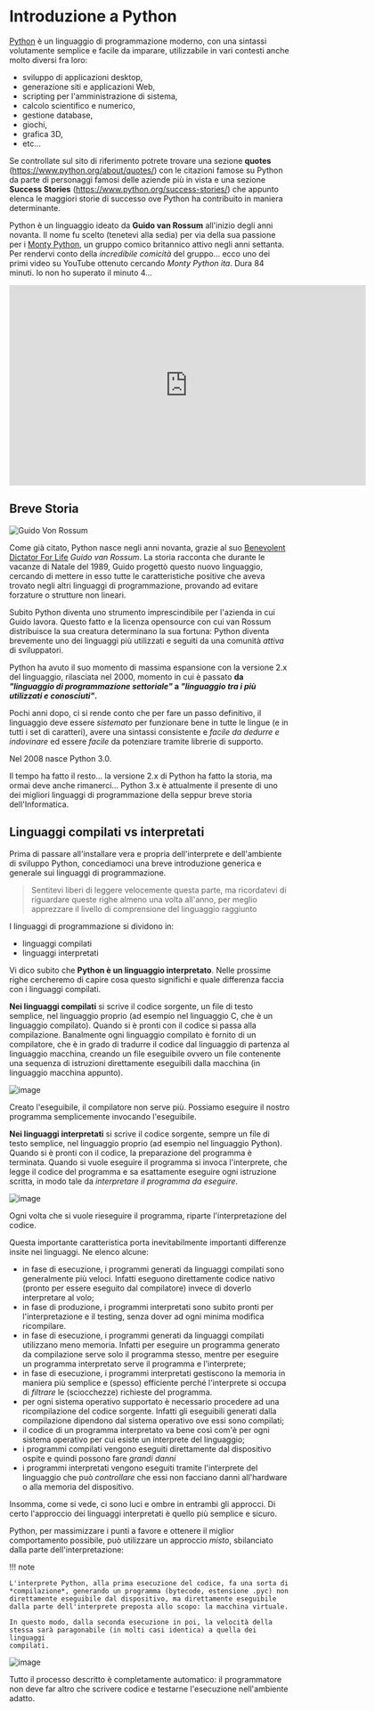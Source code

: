 # Introduzione a Python

[Python](https://www.python.org/) è un linguaggio di programmazione moderno, con una sintassi volutamente semplice e facile da imparare,
utilizzabile in vari contesti anche molto diversi fra loro:

-   sviluppo di applicazioni desktop,
-   generazione siti e applicazioni Web,
-   scripting per l'amministrazione di sistema,
-   calcolo scientifico e numerico,
-   gestione database,
-   giochi,
-   grafica 3D,
-   etc\...

Se controllate sul sito di riferimento potrete trovare una sezione **quotes** (<https://www.python.org/about/quotes/>) con le citazioni
famose su Python da parte di personaggi famosi delle aziende più in vista e una sezione **Success Stories**
(<https://www.python.org/success-stories/>) che appunto elenca le maggiori storie di successo ove Python ha contribuito in maniera
determinante.

Python è un linguaggio ideato da **Guido van Rossum** all'inizio degli anni novanta. Il nome fu scelto (tenetevi alla sedia) per via della sua
passione per i [Monty Python](https://it.wikipedia.org/wiki/Monty_Python), un gruppo comico britannico attivo negli anni settanta. 
Per rendervi conto della *incredibile comicità* del gruppo... ecco uno dei primi video su YouTube ottenuto cercando *Monty Python ita*. 
Dura 84 minuti. Io non ho superato il minuto 4...

<iframe width="640" height="360" src="https://www.youtube.com/embed/S04V_mW5v0I" title="YouTube video player" frameborder="0" allow="accelerometer; autoplay; clipboard-write; encrypted-media; gyroscope; picture-in-picture" allowfullscreen></iframe>


## Breve Storia

![Guido Von Rossum](images/GuidoVonRossum.jpg)

Come già citato, Python nasce negli anni novanta, grazie al suo [Benevolent Dictator For Life](https://en.wikipedia.org/wiki/Benevolent_dictator_for_life) 
*Guido van Rossum*. 
La storia racconta che durante le vacanze di Natale del 1989, Guido progettò questo nuovo linguaggio, cercando di mettere in esso tutte le caratteristiche positive 
che aveva trovato negli altri linguaggi di programmazione, provando ad evitare forzature o strutture non lineari.

Subito Python diventa uno strumento imprescindibile per l'azienda in cui Guido lavora. Questo fatto e la licenza opensource con cui van Rossum
distribuisce la sua creatura determinano la sua fortuna: Python diventa brevemente uno dei linguaggi più utilizzati e seguiti da una comunità
*attiva* di sviluppatori.

Python ha avuto il suo momento di massima espansione con la versione 2.x del linguaggio, rilasciata nel 2000, momento in cui è passato 
**da *"linguaggio di programmazione settoriale"* a *"linguaggio tra i più utilizzati e conosciuti"*.**

Pochi anni dopo, ci si rende conto che per fare un passo definitivo, il linguaggio deve essere *sistemato* per funzionare bene in tutte le
lingue (e in tutti i set di caratteri), avere una sintassi consistente e *facile da dedurre e indovinare* ed essere *facile* da potenziare
tramite librerie di supporto.

Nel 2008 nasce Python 3.0.

Il tempo ha fatto il resto... la versione 2.x di Python ha fatto la storia, ma ormai deve anche rimanerci... Python 3.x è attualmente il presente di uno 
dei migliori linguaggi di programmazione della seppur breve storia dell'Informatica.


## Linguaggi compilati vs interpretati

Prima di passare all'installare vera e propria dell'interprete e dell'ambiente di sviluppo Python, concediamoci una breve introduzione generica e generale sui linguaggi di programmazione.

> Sentitevi liberi di leggere velocemente questa parte, ma ricordatevi di riguardare queste righe almeno una
> volta all'anno, per meglio apprezzare il livello di comprensione del linguaggio raggiunto


I linguaggi di programmazione si dividono in:

-   linguaggi compilati
-   linguaggi interpretati

Vi dico subito che **Python è un linguaggio interpretato**. Nelle prossime righe cercheremo di capire cosa questo significhi e quale
differenza faccia con i linguaggi compilati.

**Nei linguaggi compilati** si scrive il codice sorgente, un file di testo semplice, nel linguaggio proprio (ad esempio nel linguaggio C, che è un
linguaggio compilato). Quando si è pronti con il codice si passa alla compilazione. 
Banalmente ogni linguaggio compilato è fornito di un compilatore, che è in grado di tradurre il codice dal linguaggio di
partenza al linguaggio macchina, creando un file eseguibile ovvero un file contenente una sequenza di istruzioni direttamente eseguibili dalla
macchina (in linguaggio macchina appunto).

![image](images/compiler.gif)

Creato l'eseguibile, il compilatore non serve più. Possiamo eseguire il nostro programma semplicemente invocando l'eseguibile.

**Nei linguaggi interpretati** si scrive il codice sorgente, sempre un file di testo semplice, nel linguaggio proprio (ad esempio nel linguaggio
Python). Quando si è pronti con il codice, la preparazione del programma è terminata. Quando si vuole eseguire il programma si invoca
l'interprete, che legge il codice del programma e sa esattamente eseguire ogni istruzione scritta, in modo tale da *interpretare il
programma da eseguire*.

![image](images/interpreter.gif)

Ogni volta che si vuole rieseguire il programma, riparte l'interpretazione del codice.

Questa importante caratteristica porta inevitabilmente importanti differenze insite nei linguaggi. Ne elenco alcune:

-   in fase di esecuzione, i programmi generati da linguaggi compilati
    sono generalmente più veloci. Infatti eseguono direttamente codice
    nativo (pronto per essere eseguito dal compilatore) invece di
    doverlo interpretare al volo;
-   in fase di produzione, i programmi interpretati sono subito pronti
    per l'interpretazione e il testing, senza dover ad ogni minima
    modifica ricompilare.
-   in fase di esecuzione, i programmi generati da linguaggi compilati
    utilizzano meno memoria. Infatti per eseguire un programma generato
    da compilazione serve solo il programma stesso, mentre per eseguire
    un programma interpretato serve il programma e l'interprete;
-   in fase di esecuzione, i programmi interpretati gestiscono la
    memoria in maniera più semplice e (spesso) efficiente perché
    l'interprete si occupa di *filtrare* le (sciocchezze) richieste del
    programma.
-   per ogni sistema operativo supportato è necessario procedere ad una
    ricompilazione del codice sorgente. Infatti gli eseguibili generati
    dalla compilazione dipendono dal sistema operativo ove essi sono
    compilati;
-   il codice di un programma interpretato va bene così com'è per ogni
    sistema operativo per cui esiste un interprete del linguaggio;
-   i programmi compilati vengono eseguiti direttamente dal dispositivo
    ospite e quindi possono fare *grandi danni*
-   i programmi interpretati vengono eseguiti tramite l'interprete del
    linguaggio che può *controllare* che essi non facciano danni
    all'hardware o alla memoria del dispositivo.

Insomma, come si vede, ci sono luci e ombre in entrambi gli approcci. Di certo l'approccio dei linguaggi interpretati è quello più semplice e
sicuro.

Python, per massimizzare i punti a favore e ottenere il miglior comportamento possibile, può utilizzare un approccio *misto*,
sbilanciato dalla parte dell'interpretazione:

!!! note

    L'interprete Python, alla prima esecuzione del codice, fa una sorta di
    *compilazione*, generando un programma (bytecode, estensione .pyc) non
    direttamente eseguibile dal dispositivo, ma direttamente eseguibile
    dalla parte dell'interprete preposta allo scopo: la macchina virtuale.

    In questo modo, dalla seconda esecuzione in poi, la velocità della
    stessa sarà paragonabile (in molti casi identica) a quella dei linguaggi
    compilati.


![image](images/python_compiler_virtual_machine.png)

Tutto il processo descritto è completamente automatico: il programmatore
non deve far altro che scrivere codice e testarne l'esecuzione
nell'ambiente adatto.

